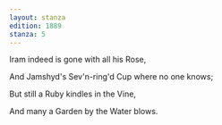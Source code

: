 ```yaml
---
layout: stanza
edition: 1889
stanza: 5
---
```


Iram indeed is gone with all his Rose,

And Jamshyd's Sev'n-ring'd Cup where no one knows;

But still a Ruby kindles in the Vine,

And many a Garden by the Water blows.